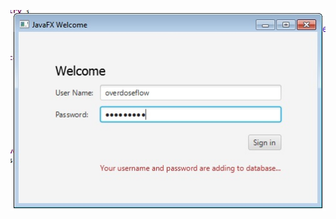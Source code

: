 ![alt text](https://raw.githubusercontent.com/overdoseflow/i2iSystems-fxDatabaseConnection/master/1.jpg)
